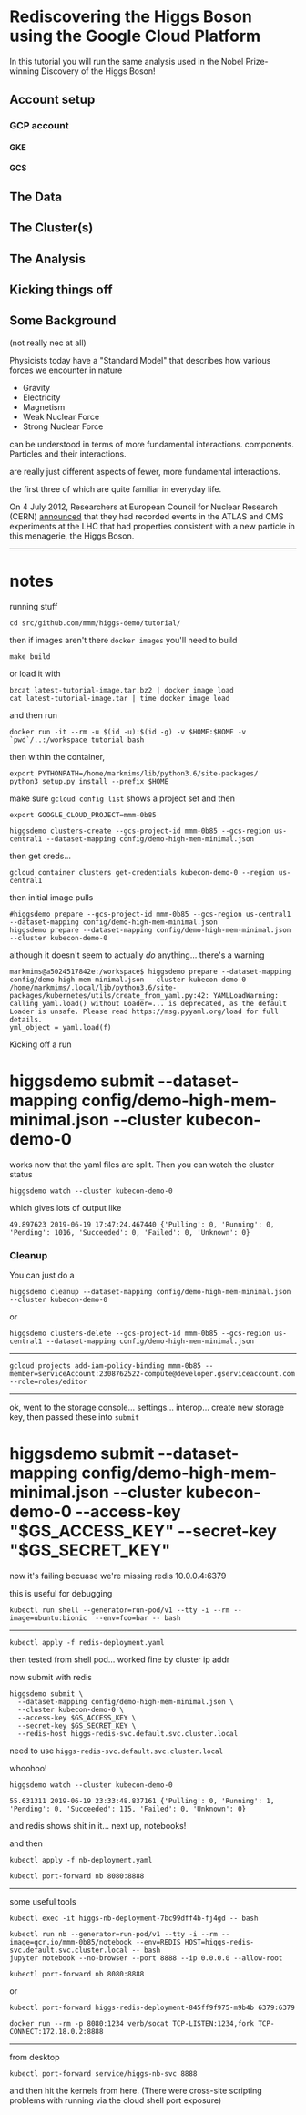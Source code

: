 
# Rediscovering the Higgs Boson using the Google Cloud Platform

In this tutorial you will run the same analysis used in the Nobel Prize-winning
Discovery of the Higgs Boson!


## Account setup

### GCP account

#### GKE
#### GCS

## The Data


## The Cluster(s)


## The Analysis


## Kicking things off






## Some Background

(not really nec at all)

Physicists today have a "Standard Model" that describes how various forces we encounter in nature

- Gravity
- Electricity
- Magnetism
- Weak Nuclear Force
- Strong Nuclear Force

can be understood in terms of more fundamental interactions.
components.
Particles and their interactions.

are really just different
aspects
of fewer, more fundamental interactions.

the first three of which are quite familiar in everyday life.

On 4 July 2012, Researchers at European Council for Nuclear Research (CERN) 
[announced](https://cms.cern/physics/higgs-boson/observation-new-particle-mass-125-gev)
that they had recorded events in the ATLAS and CMS experiments at the LHC that had properties
consistent with a new particle in this menagerie, the Higgs Boson.



---

# notes

running stuff

    cd src/github.com/mmm/higgs-demo/tutorial/

then if images aren't there `docker images` you'll need to build

    make build

or load it with

    bzcat latest-tutorial-image.tar.bz2 | docker image load
    cat latest-tutorial-image.tar | time docker image load

and then run

    docker run -it --rm -u $(id -u):$(id -g) -v $HOME:$HOME -v `pwd`/..:/workspace tutorial bash

then within the container,

    export PYTHONPATH=/home/markmims/lib/python3.6/site-packages/
    python3 setup.py install --prefix $HOME

make sure `gcloud config list` shows a project set and then

    export GOOGLE_CLOUD_PROJECT=mmm-0b85

    higgsdemo clusters-create --gcs-project-id mmm-0b85 --gcs-region us-central1 --dataset-mapping config/demo-high-mem-minimal.json

then get creds...

    gcloud container clusters get-credentials kubecon-demo-0 --region us-central1

then initial image pulls

    #higgsdemo prepare --gcs-project-id mmm-0b85 --gcs-region us-central1 --dataset-mapping config/demo-high-mem-minimal.json
    higgsdemo prepare --dataset-mapping config/demo-high-mem-minimal.json --cluster kubecon-demo-0

although it doesn't seem to actually _do_ anything... there's a warning

    markmims@a5024517842e:/workspace$ higgsdemo prepare --dataset-mapping config/demo-high-mem-minimal.json --cluster kubecon-demo-0
    /home/markmims/.local/lib/python3.6/site-packages/kubernetes/utils/create_from_yaml.py:42: YAMLLoadWarning: calling yaml.load() without Loader=... is deprecated, as the default Loader is unsafe. Please read https://msg.pyyaml.org/load for full details.
    yml_object = yaml.load(f)

Kicking off a run

#    higgsdemo submit --dataset-mapping config/demo-high-mem-minimal.json --cluster kubecon-demo-0

works now that the yaml files are split.
Then you can watch the cluster status

    higgsdemo watch --cluster kubecon-demo-0

which gives lots of output like

    49.897623 2019-06-19 17:47:24.467440 {'Pulling': 0, 'Running': 0, 'Pending': 1016, 'Succeeded': 0, 'Failed': 0, 'Unknown': 0} 


### Cleanup

You can just do a 

    higgsdemo cleanup --dataset-mapping config/demo-high-mem-minimal.json --cluster kubecon-demo-0

or

    higgsdemo clusters-delete --gcs-project-id mmm-0b85 --gcs-region us-central1 --dataset-mapping config/demo-high-mem-minimal.json


---

    gcloud projects add-iam-policy-binding mmm-0b85 --member=serviceAccount:2308762522-compute@developer.gserviceaccount.com --role=roles/editor



---

ok, went to the storage console... settings... interop... create new storage key, then passed these into `submit`

#    higgsdemo submit --dataset-mapping config/demo-high-mem-minimal.json --cluster kubecon-demo-0 --access-key "$GS_ACCESS_KEY" --secret-key "$GS_SECRET_KEY"
    
now it's failing becuase we're missing redis 10.0.0.4:6379


this is useful for debugging

    kubectl run shell --generator=run-pod/v1 --tty -i --rm --image=ubuntu:bionic  --env=foo=bar -- bash


---

    kubectl apply -f redis-deployment.yaml

then tested from shell pod... worked fine by cluster ip addr

now submit with redis

    higgsdemo submit \
      --dataset-mapping config/demo-high-mem-minimal.json \
      --cluster kubecon-demo-0 \
      --access-key $GS_ACCESS_KEY \
      --secret-key $GS_SECRET_KEY \
      --redis-host higgs-redis-svc.default.svc.cluster.local

need to use `higgs-redis-svc.default.svc.cluster.local`

whoohoo!

    higgsdemo watch --cluster kubecon-demo-0

    55.631311 2019-06-19 23:33:48.837161 {'Pulling': 0, 'Running': 1, 'Pending': 0, 'Succeeded': 115, 'Failed': 0, 'Unknown': 0}

and redis shows shit in it... next up, notebooks!

and then

    kubectl apply -f nb-deployment.yaml

    kubectl port-forward nb 8080:8888




---

some useful tools


    kubectl exec -it higgs-nb-deployment-7bc99dff4b-fj4gd -- bash

    kubectl run nb --generator=run-pod/v1 --tty -i --rm --image=gcr.io/mmm-0b85/notebook --env=REDIS_HOST=higgs-redis-svc.default.svc.cluster.local -- bash
    jupyter notebook --no-browser --port 8888 --ip 0.0.0.0 --allow-root

    kubectl port-forward nb 8080:8888

or

    kubectl port-forward higgs-redis-deployment-845ff9f975-m9b4b 6379:6379

    docker run --rm -p 8080:1234 verb/socat TCP-LISTEN:1234,fork TCP-CONNECT:172.18.0.2:8888


---

from desktop

    kubectl port-forward service/higgs-nb-svc 8888

and then hit the kernels from here.  (There were cross-site scripting problems with running
via the cloud shell port exposure)


